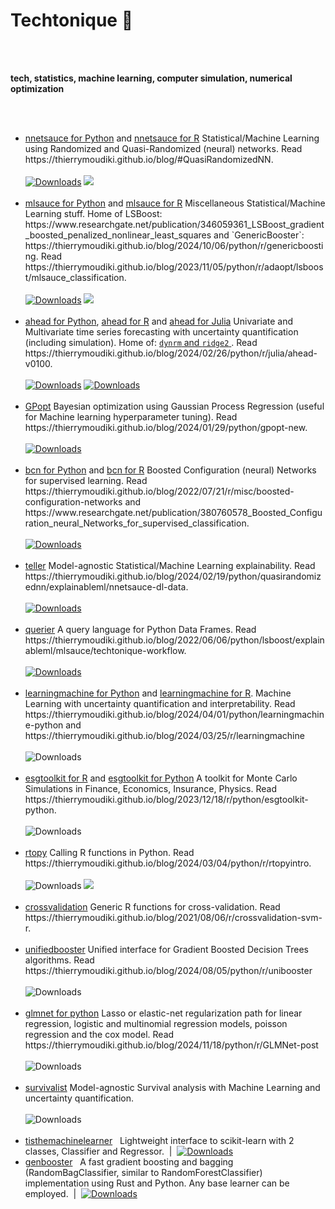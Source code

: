 # Techtonique 👋

<br>
<br>

<p>
<b>tech, statistics, machine learning, computer simulation, numerical optimization</b>
</p>

<br>
<br>

<ul>

<li> <a href="https://github.com/Techtonique/nnetsauce">nnetsauce for Python</a> and <a href="https://github.com/Techtonique/nnetsauce_r">nnetsauce for R</a> Statistical/Machine Learning using Randomized and Quasi-Randomized (neural) networks. Read https://thierrymoudiki.github.io/blog/#QuasiRandomizedNN. &nbsp; 
  <br>
  <br>
  <a href="https://pepy.tech/project/nnetsauce"><img alt="Downloads" src="https://static.pepy.tech/badge/nnetsauce" /></a> <a href="https://anaconda.org/conda-forge/nnetsauce"> <img src="https://img.shields.io/conda/dn/conda-forge/nnetsauce.svg" /> </a> </li>
  <br>

<li> <a href="https://github.com/Techtonique/mlsauce">mlsauce for Python</a> and <a href="https://github.com/Techtonique/mlsauce_r">mlsauce for R</a> Miscellaneous Statistical/Machine Learning stuff. Home of LSBoost: https://www.researchgate.net/publication/346059361_LSBoost_gradient_boosted_penalized_nonlinear_least_squares and `GenericBooster`: https://thierrymoudiki.github.io/blog/2024/10/06/python/r/genericboosting. Read https://thierrymoudiki.github.io/blog/2023/11/05/python/r/adaopt/lsboost/mlsauce_classification. &nbsp; 
  <br>
  <br>
  <a href="https://pepy.tech/project/mlsauce"><img alt="Downloads" src="https://static.pepy.tech/badge/mlsauce" /></a> <a href="https://anaconda.org/conda-forge/mlsauce"> <img src="https://img.shields.io/conda/dn/conda-forge/mlsauce.svg" /> </a> </li>
  <br>

<li> <a href="https://github.com/Techtonique/ahead_python">ahead for Python</a>, <a href="https://github.com/Techtonique/ahead">ahead for R</a> and <a href="https://github.com/Techtonique/Ahead.jl">ahead for Julia</a> Univariate and Multivariate time series forecasting with uncertainty quantification (including simulation). Home of:  <a href="https://www.researchgate.net/publication/378877579_ahead_Univariate_and_multivariate_time_series_forecasting_with_uncertainty_quantification_including_simulation_approaches" /> <code>dynrm</code> and <code>ridge2</code> </a>. Read https://thierrymoudiki.github.io/blog/2024/02/26/python/r/julia/ahead-v0100. &nbsp; 
  <br>
  <br>
  <a href="https://pepy.tech/project/ahead"><img alt="Downloads" src="https://static.pepy.tech/badge/ahead" /></a> <a href="https://anaconda.org/conda-forge/ahead_python"><img alt="Downloads" src="https://img.shields.io/conda/dn/conda-forge/ahead_python.svg" /></a> </li>
  <br>

<li> <a href="https://github.com/Techtonique/GPopt">GPopt</a> Bayesian optimization using Gaussian Process Regression (useful for Machine learning hyperparameter tuning). Read https://thierrymoudiki.github.io/blog/2024/01/29/python/gpopt-new. &nbsp; 
  <br>
  <br>
  <a href="https://pepy.tech/project/gpopt"><img alt="Downloads" src="https://static.pepy.tech/badge/gpopt" /></a> </li>
  <br>

<li> <a href="https://github.com/Techtonique/bcn_python">bcn for Python</a> and <a href="https://github.com/Techtonique/bcn">bcn for R</a> Boosted Configuration (neural) Networks for supervised learning. Read https://thierrymoudiki.github.io/blog/2022/07/21/r/misc/boosted-configuration-networks and https://www.researchgate.net/publication/380760578_Boosted_Configuration_neural_Networks_for_supervised_classification. &nbsp; 
  <br>
  <br>
  <a href="https://pepy.tech/project/bcn"><img alt="Downloads" src="https://static.pepy.tech/badge/bcn" /></a></li>
  <br>

<li> <a href="https://github.com/Techtonique/teller">teller</a> Model-agnostic Statistical/Machine Learning explainability. Read https://thierrymoudiki.github.io/blog/2024/02/19/python/quasirandomizednn/explainableml/nnetsauce-dl-data. &nbsp; <a href="https://pepy.tech/project/the-teller">
  <br>
  <br>
  <img alt="Downloads" src="https://static.pepy.tech/badge/the-teller" /></a> </li>
  <br>

<li> <a href="https://github.com/Techtonique/querier">querier</a> A query language for Python Data Frames. Read https://thierrymoudiki.github.io/blog/2022/06/06/python/lsboost/explainableml/mlsauce/techtonique-workflow. &nbsp; <a href="https://pepy.tech/project/querier">
  <br>
  <br>
  <img alt="Downloads" src="https://static.pepy.tech/badge/querier" /></a> </li>
  <br>

<li> <a href="https://github.com/Techtonique/learningmachine_python">learningmachine for Python</a> and <a href="https://github.com/Techtonique/learningmachine">learningmachine for R</a>. Machine Learning with uncertainty quantification and interpretability. Read https://thierrymoudiki.github.io/blog/2024/04/01/python/learningmachine-python and https://thierrymoudiki.github.io/blog/2024/03/25/r/learningmachine
  <br>
  <br>
  <img alt="Downloads" src="https://static.pepy.tech/badge/learningmachine" /> </li></a> </li>
  <br>

<li> <a href="https://github.com/Techtonique/esgtoolkit">esgtoolkit for R</a> and <a href="https://github.com/Techtonique/esgtoolkit_python">esgtoolkit for Python</a>  A toolkit for Monte Carlo Simulations in Finance, Economics, Insurance, Physics. Read https://thierrymoudiki.github.io/blog/2023/12/18/r/python/esgtoolkit-python.
  <br>
  <br>
  <img alt="Downloads" src="https://static.pepy.tech/badge/esgtoolkit" /> </li>
  <br>

<li> <a href="https://github.com/Techtonique/rtopy">rtopy</a> Calling R functions in Python. Read https://thierrymoudiki.github.io/blog/2024/03/04/python/r/rtopyintro.
  <br>
  <br>
  <img alt="Downloads" src="https://static.pepy.tech/badge/rtopy" /> <a href="https://anaconda.org/conda-forge/rtopy"> <img src="https://img.shields.io/conda/dn/conda-forge/rtopy.svg" /> </a> </li>
  <br>

<li> <a href="https://github.com/Techtonique/crossvalidation">crossvalidation</a> Generic R functions for cross-validation. Read https://thierrymoudiki.github.io/blog/2021/08/06/r/crossvalidation-svm-r. </li>
<br>


<li> <a href="https://github.com/thierrymoudiki/unifiedbooster">unifiedbooster</a> Unified interface for Gradient Boosted Decision Trees algorithms. Read https://thierrymoudiki.github.io/blog/2024/08/05/python/r/unibooster
  <br>
  <br>
  <img alt="Downloads" src="https://static.pepy.tech/badge/unifiedbooster" /> </li></a> </li>
  <br>

<li> <a href="https://github.com/thierrymoudiki/glmnetforpython">glmnet for python</a> Lasso or elastic-net regularization path for linear regression, logistic and multinomial regression models, poisson regression and the cox model. Read https://thierrymoudiki.github.io/blog/2024/11/18/python/r/GLMNet-post
  <br>
  <br>
  <img alt="Downloads" src="https://static.pepy.tech/badge/glmnetforpython" /> </li></a> </li>
  <br>


 <li> <a href="https://github.com/Techtonique/survivalist">survivalist</a> Model-agnostic Survival analysis with Machine Learning and uncertainty quantification.
  <br>
  <br>
  <img alt="Downloads" src="https://static.pepy.tech/badge/survivalist" /> </li></a> </li>
  <br>

  <li> <a href="https://github.com/Techtonique/tisthemachinelearner">tisthemachinelearner</a> &nbsp; Lightweight interface to scikit-learn with 2 classes, Classifier and Regressor. &nbsp;|&nbsp; <a href="https://pepy.tech/project/tisthemachinelearner"><img alt="Downloads" src="https://static.pepy.tech/badge/tisthemachinelearner" /></a></li>
  
<li>
  <a href="https://github.com/Techtonique/genbooster">genbooster</a> &nbsp; A fast gradient boosting and bagging (RandomBagClassifier, similar to RandomForestClassifier) implementation using Rust and Python. Any base learner can be employed. &nbsp;|&nbsp; <a href="https://pepy.tech/project/genbooster"><img alt="Downloads" src="https://static.pepy.tech/badge/genbooster" /></a>
</li>
  
</ul>
